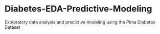 # Diabetes-EDA-Predictive-Modeling
Exploratory data analysis and predictive modeling using the Pima Diabetes Dataset
